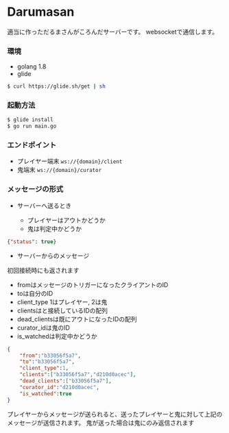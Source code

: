 # Darumasan

適当に作っただるまさんがころんだサーバーです。
websocketで通信します。

### 環境
* golang 1.8
* glide
```sh
$ curl https://glide.sh/get | sh
```

### 起動方法
```sh
$ glide install
$ go run main.go
```

### エンドポイント

* プレイヤー端末 `ws://{domain}/client`
* 鬼端末 `ws://{domain}/curator`

### メッセージの形式

* サーバーへ送るとき

  + プレイヤーはアウトかどうか
  + 鬼は判定中かどうか
```json
{"status": true}
```

* サーバーからのメッセージ

初回接続時にも返されます
* fromはメッセージのトリガーになったクライアントのID
* toは自分のID
* client_type 1はプレイヤー, 2は鬼
* clientsはと接続しているIDの配列
* dead_clientsは既にアウトになったIDの配列
* curator_idは鬼のID
* is_watchedは判定中かどうか
```json
{
    "from":"b33056f5a7",
    "to":"b33056f5a7",
    "client_type":1,
    "clients":["b33056f5a7","d210d0acec"],
    "dead_clients":["b33056f5a7"],
    "curator_id":"d210d0acec",
    "is_watched":true
}
```

プレイヤーからメッセージが送られると、送ったプレイヤーと鬼に対して上記のメッセージが送信されます。
鬼が送った場合は鬼にのみ返信されます
